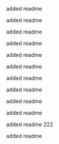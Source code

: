 added readme

added readme

added readme

added readme

added readme

added readme

added readme

added readme

added readme

added readme

added readme 222

added readme
